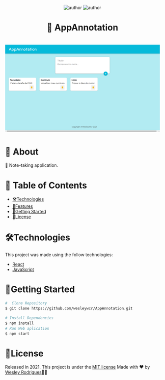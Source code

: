 <p align="center">
<img alt="author" src="https://img.shields.io/static/v1?label=WesleyRodrigues&message=Author&color=240b36&labelColor=000000">

<img alt="author" src="https://img.shields.io/static/v1?label=license&message=MIT&color=240b36&labelColor=000000">

</p>

<h1 align="center"> <strong>📝 AppAnnotation</strong></h1>

<h1 align="center">
     <img alt="" title="" src=".github/TelaInicial.png" />

</h1>

# 📕 About

📝 Note-taking application.

# 📌 Table of Contents

- [🛠️Technologies](#---technologies)
- [🚀Features](#--features)
- [🏃Getting Started](#--getting-started)
- [📝License](#--license)

# 🛠️Technologies

This project was made using the follow technologies:

- [React](https://reactjs.org)
- [JavaScript](hhttps://developer.mozilla.org/pt-BR/docs/Web/JavaScript)

# 🏃Getting Started

```sh
#  Clone Repository
$ git clone https://github.com/wesleywcr/AppAnnotation.git
```

```sh
# Install Dependencies
$ npm install
# Run Web aplication
$ npm start


```

# 📝License

Released in 2021.
This project is under the [MIT license](./LICENSE)
Made with ❤️ by [Wesley Rodrigues](https://github.com/wesleywcr)🤙👊
